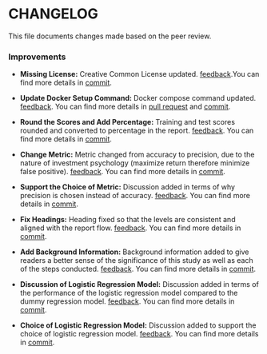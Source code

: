 # CHANGELOG

This file documents changes made based on the peer review.

### Improvements

- **Missing License:** Creative Common License updated. [feedback](https://github.com/UBC-MDS/data-analysis-review-2023/issues/22#issuecomment-1839821694).You can find more details in [commit](https://github.com/UBC-MDS/stock_price_direction_prediction_from_interest_and_inflation_rate/commit/f4459114e27d7fa7f771597f410efac103ed3b77).


- **Update Docker Setup Command:** Docker compose command updated. [feedback](https://github.com/UBC-MDS/data-analysis-review-2023/issues/22#issuecomment-1839780468). You can find more details in [pull request](https://github.com/UBC-MDS/DSCI_522_Group-11_Save-The-Earth/pull/60#pullrequestreview-1766527932) and [commit](https://github.com/UBC-MDS/stock_price_direction_prediction_from_interest_and_inflation_rate/commit/cbc640404b31a0aac88848ec9a31346fc50b61ea).

- **Round the Scores and Add Percentage:** Training and test scores rounded and converted to percentage in the report. [feedback](https://github.com/UBC-MDS/data-analysis-review-2023/issues/22#issuecomment-1839780468). You can find more details in [commit](https://github.com/UBC-MDS/stock_price_direction_prediction_from_interest_and_inflation_rate/commit/8b69c82876f7f55ac6c7a2f9d6f3e662c17e20f8).

- **Change Metric:** Metric changed from accuracy to precision, due to the nature of investment psychology (maximize return therefore minimize false positive). [feedback](https://github.com/UBC-MDS/data-analysis-review-2023/issues/22#issuecomment-1841485768). You can find more details in [commit](https://github.com/UBC-MDS/stock_price_direction_prediction_from_interest_and_inflation_rate/commit/b26d80fadd1e49c495c4df32fefc6f108c94991c).

- **Support the Choice of Metric:** Discussion added in terms of why precision is chosen instead of accuracy. [feedback](https://github.com/UBC-MDS/data-analysis-review-2023/issues/22#issuecomment-1841485768). You can find more details in [commit](https://github.com/UBC-MDS/stock_price_direction_prediction_from_interest_and_inflation_rate/commit/f27b0b4d5250eced93f1f2945f7b5f8f349d8765).

- **Fix Headings:** Heading fixed so that the levels are consistent and aligned with the report flow. [feedback](https://github.com/UBC-MDS/data-analysis-review-2023/issues/22#issuecomment-1839780468). You can find more details in [commit](https://github.com/UBC-MDS/stock_price_direction_prediction_from_interest_and_inflation_rate/commit/d9ec591af54f96d3676ef12225839791dcea8a42).

- **Add Background Information:** Background information added to give readers a better sense of the significance of this study as well as each of the steps conducted. [feedback](https://github.com/UBC-MDS/data-analysis-review-2023/issues/22#issuecomment-1839821694). You can find more details in [commit](https://github.com/UBC-MDS/stock_price_direction_prediction_from_interest_and_inflation_rate/commit/30b876b5b8ca91ce0eb971f5e8bf593193f1338a).

- **Discussion of Logistic Regression Model:** Discussion added in terms of the performance of the logistic regression model compared to the dummy regression model. [feedback](https://github.com/UBC-MDS/data-analysis-review-2023/issues/22#issuecomment-1839821694). You can find more details in [commit](https://github.com/UBC-MDS/stock_price_direction_prediction_from_interest_and_inflation_rate/commit/30b876b5b8ca91ce0eb971f5e8bf593193f1338a).

- **Choice of Logistic Regression Model:** Discussion added to support the choice of logistic regression model. [feedback](https://github.com/UBC-MDS/data-analysis-review-2023/issues/22#issuecomment-1841485768). You can find more details in [commit](https://github.com/UBC-MDS/stock_price_direction_prediction_from_interest_and_inflation_rate/commit/0feb2e78938deb0486f46c2264bade6d1e9f14b7).